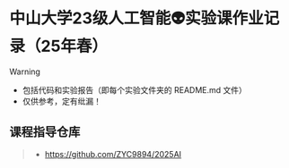 # 中山大学23级人工智能:alien:实验课作业记录（25年春）
> [!WARNING]
> - 包括代码和实验报告（即每个实验文件夹的 README.md 文件）
> - 仅供参考，定有纰漏！
## 课程指导仓库
> - https://github.com/ZYC9894/2025AI
